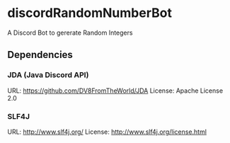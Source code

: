 # discordRandomNumberBot
A Discord Bot to gererate Random Integers

## Dependencies

### JDA (Java Discord API) 
URL: https://github.com/DV8FromTheWorld/JDA 
License: Apache License 2.0

### SLF4J
URL: http://www.slf4j.org/
License: http://www.slf4j.org/license.html
